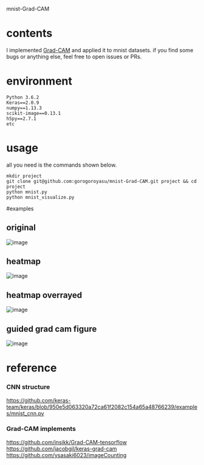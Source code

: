 mnist-Grad-CAM

# contents

I implemented [Grad-CAM](https://arxiv.org/abs/1610.02391) and applied it to mnist datasets.
if you find some bugs or anything else, feel free to open issues or PRs.

# environment

```
Python 3.6.2
Keras==2.0.9
numpy==1.13.3
scikit-image==0.13.1
h5py==2.7.1
etc
```

# usage

all you need is the commands shown below.
```
mkdir project
git clone git@github.com:gorogoroyasu/mnist-Grad-CAM.git project && cd project
python mnist.py
python mnist_visualize.py
```
#examples

## original
![image](https://github.com/gorogoroyasu/mnist-Grad-CAM/blob/master/examples/original.png?raw=true)

## heatmap
![image](https://github.com/gorogoroyasu/mnist-Grad-CAM/blob/master/examples/heatmap.png?raw=true)

## heatmap overrayed
![image](https://github.com/gorogoroyasu/mnist-Grad-CAM/blob/master/examples/heatmap_overlayed.png?raw=true)

## guided grad cam figure
![image](https://github.com/gorogoroyasu/mnist-Grad-CAM/blob/master/examples/guided-grad-cam.png?raw=true)
# reference

### CNN structure
https://github.com/keras-team/keras/blob/950e5d063320a72ca61f2082c154a65a48766239/examples/mnist_cnn.py

### Grad-CAM implements
https://github.com/insikk/Grad-CAM-tensorflow  
https://github.com/jacobgil/keras-grad-cam  
https://github.com/ysasaki6023/imageCounting  
